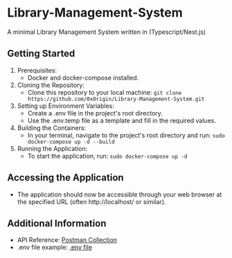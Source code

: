 # Library-Management-System
A minimal Library Management System written in (Typescript/Nest.js)

## Getting Started

1. Prerequisites:
    * Docker and docker-compose installed.
2. Cloning the Repository:
    * Clone this repository to your local machine: ```git clone https://github.com/0xOrigin/Library-Management-System.git```
3. Setting up Environment Variables:
    * Create a .env file in the project's root directory.
    * Use the .env.temp file as a template and fill in the required values.
4. Building the Containers:
    * In your terminal, navigate to the project's root directory and run: ```sudo docker-compose up -d --build```
5. Running the Application:
    * To start the application, run: ```sudo docker-compose up -d```

## Accessing the Application

- The application should now be accessible through your web browser at the specified URL (often http://localhost/ or similar).

## Additional Information
  * API Reference: [Postman Collection](https://documenter.getpostman.com/view/24525817/2sA2xnxV8f)
  * .env file example: [.env file](https://drive.google.com/file/d/1YockNOOg57tVpbe7Ktx3Wf8Iqr4kDagg/view?usp=sharing)
